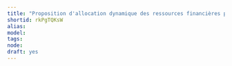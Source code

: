 ```yaml
---
title: "Proposition d'allocation dynamique des ressources financières propres de la Myne"
shortid: rkPgTQKsW
alias: 
model: 
tags: 
node: 
draft: yes
--- 
```

 